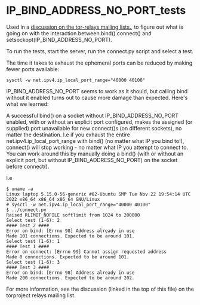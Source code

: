 # IP_BIND_ADDRESS_NO_PORT_tests

Used in a [discussion on the tor-relays mailing lists.](https://forum.torproject.net/t/tor-relays-inet-csk-bind-conflict/5757), to figure out what is going on with the interaction between bind() connect() and setsockopt(IP_BIND_ADDRESS_NO_PORT).

To run the tests, start the server, run the connect.py script and select a test.

The time it takes to exhaust the ephemeral ports can be reduced by making fewer ports available: 

`sysctl -w net.ipv4.ip_local_port_range="40000 40100"`

IP_BIND_ADDRESS_NO_PORT seems to work as it should, but calling bind without it enabled turns out to cause more damage than expected. Here's what we learned:

A successful bind() on a socket without IP_BIND_ADDRESS_NO_PORT enabled, with or without an explicit port configured, makes the assigned (or supplied) port unavailable for new connect()s (on different sockets), no matter the destination. I.e if you exhaust the entire net.ipv4.ip_local_port_range with bind() (no matter what IP you bind to!), connect() will stop working - no matter what IP you attempt to connect to. You can work around this by manually doing a bind() (with or without an explicit port, but without IP_BIND_ADDRESS_NO_PORT) on the socket before connect(). 

I.e 
```
$ uname -a
Linux laptop 5.15.0-56-generic #62-Ubuntu SMP Tue Nov 22 19:54:14 UTC 2022 x86_64 x86_64 x86_64 GNU/Linux
# sysctl -w net.ipv4.ip_local_port_range="40000 40100"
$ ../connect.py
Raised RLIMIT_NOFILE softlimit from 1024 to 200000
Select test (1-6): 2
#### Test 2 ####
Error on bind: [Errno 98] Address already in use
Made 101 connections. Expected to be around 101.
Select test (1-6): 1
#### Test 1 ####
Error on connect: [Errno 99] Cannot assign requested address
Made 0 connections. Expected to be around 101.
Select test (1-6): 3
#### Test 3 ####
Error on bind: [Errno 98] Address already in use
Made 200 connections. Expected to be around 202.
```

For more information, see the discussion (linked in the top of this file) on the torproject relays mailing list.
